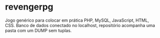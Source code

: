 # revengerpg
Jogo genérico para colocar em prática PHP, MySQL, JavaScript, HTML, CSS.
Banco de dados conectado no localhost, repositório acompanha uma pasta com um DUMP sem tuplas.
